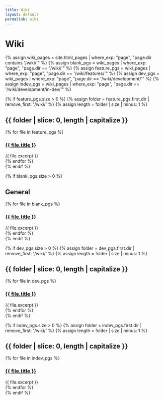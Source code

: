 ```yaml
---
title: Wiki
layout: default
permalink: wiki
---
```


# Wiki

<div class="wikilinks">
  {% assign wiki_pages = site.html_pages | where_exp: "page", "page.dir contains '/wiki/'" %}
  {% assign blank_pgs = wiki_pages | where_exp: "page", "page.dir == '/wiki/'" %}
  {% assign feature_pgs = wiki_pages | where_exp: "page", "page.dir == '/wiki/features/'" %}
  {% assign dev_pgs = wiki_pages | where_exp: "page", "page.dir == '/wiki/development/'" %}
  {% assign indev_pgs = wiki_pages | where_exp: "page", "page.dir == '/wiki/development/in-dev/'" %}

  {% if feature_pgs.size > 0 %}
    {% assign folder = feature_pgs.first.dir | remove_first: '/wiki/' %}
    {% assign length = folder | size | minus: 1 %}
    <div class="wiki-section feature">
      <h2>{{ folder | slice: 0, length | capitalize }}</h2>
      {% for file in feature_pgs %}
        <div class="wiki-entry">
          <a href="{{ file.url | relative_url }}">
            <h3>{{ file.title }}</h3>
          </a>
          <div>{{ file.excerpt }}</div>
        </div>
      {% endfor %}
    </div>
  {% endif %}
  <br />

  {% if blank_pgs.size > 0 %}
    <div class="wiki-section blank">
      <h2>General</h2>
      {% for file in blank_pgs %}
        <div class="wiki-entry">
          <a href="{{ file.url | relative_url }}">
            <h3>{{ file.title }}</h3>
          </a>
          <div>{{ file.excerpt }}</div>
        </div>
      {% endfor %}
    </div>
  {% endif %}
  <br />

  {% if dev_pgs.size > 0 %}
    {% assign folder = dev_pgs.first.dir | remove_first: '/wiki/' %}
    {% assign length = folder | size | minus: 1 %}
    <div class="wiki-section dev">
      <h2>{{ folder | slice: 0, length | capitalize }}</h2>
      {% for file in dev_pgs %}
        <div class="wiki-entry">
          <a href="{{ file.url | relative_url }}">
            <h3>{{ file.title }}</h3>
          </a>
          <div>{{ file.excerpt }}</div>
        </div>
      {% endfor %}
    </div>
  {% endif %}
  <br />

  {% if indev_pgs.size > 0 %}
    {% assign folder = indev_pgs.first.dir | remove_first: '/wiki/' %}
    {% assign length = folder | size | minus: 1 %}
    <div class="wiki-section indev">
      <h2>{{ folder | slice: 0, length | capitalize }}</h2>
      {% for file in indev_pgs %}
        <div class="wiki-entry">
          <a href="{{ file.url | relative_url }}">
            <h3>{{ file.title }}</h3>
          </a>
          <div>{{ file.excerpt }}</div>
        </div>
      {% endfor %}
    </div>
  {% endif %}
</div>
